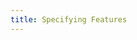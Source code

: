 ```yaml
---
title: Specifying Features
---
```


<script>window.location.replace("specifying-features");</script>
